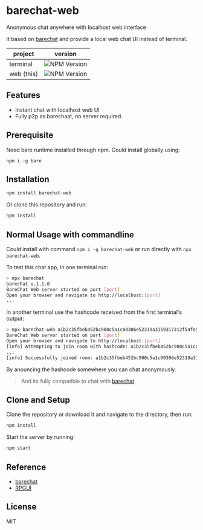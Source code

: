 # barechat-web

Anonymous chat anywhere with localhost web interface

It based on [barechat](https://github.com/gasolin/barechat) and provide a local web chat UI instead of terminal.

|project |version |
|--------|--------|
| terminal | ![NPM Version](https://img.shields.io/npm/v/barechat) |
| web (this) | ![NPM Version](https://img.shields.io/npm/v/barechat-web) |

## Features

- Instant chat with localhost web UI
- Fully p2p as barechaat, no server required.

## Prerequisite

Need bare runtime installed through npm. Could install globally using:

`npm i -g bare`

## Installation

```bash
npm install barechat-web
```

Or clone this repository and run:

```bash
npm install
```

## Normal Usage with commandline

Could install with command `npm i -g barechat-web` or run directly with `npx barechat-web`.

To test this chat app, in one terminal run:

```sh
> npx barechat
barechat v.1.1.0
BareChat Web server started on port [port]
Open your browser and navigate to http://localhost:[port]
...
```

In another terminal use the hashcode received from the first terminal's output:

```sh
> npx barechat-web a1b2c35fbeb452bc900c5a1c00306e52319a3159317312f54fe5a246d634f51a
BareChat Web server started on port [port]
Open your browser and navigate to http://localhost:[port]
[info] Attempting to join room with hashcode: a1b2c35fbeb452bc900c5a1c00306e52319a3159317312f54fe5a246d634f51a
...
[info] Successfully joined room: a1b2c35fbeb452bc900c5a1c00306e52319a3159317312f54fe5a246d634f51a
```

By anouncing the hashcode somewhere you can chat anonymously.

> And its fully compatible to chat with [barechat](https://github.com/gasolin/barechat)

## Clone and Setup

Clone the repository or download it and navigate to the directory, then run:

```sh
npm install
```

Start the server by running:

```bash
npm start
```

## Reference

- [barechat](https://github.com/gasolin/barechat)
- [RPGUI](https://github.com/RonenNess/RPGUI#rpgui)

## License

MIT
